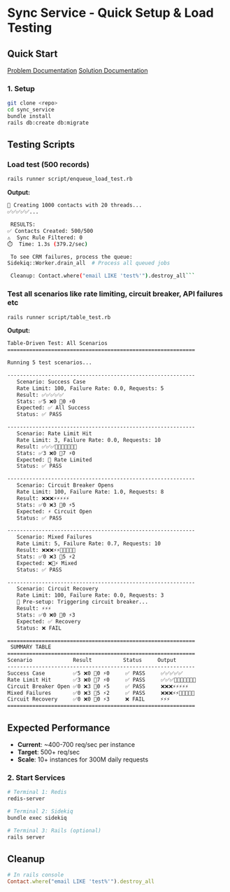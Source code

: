# Sync Service - Quick Setup & Load Testing

## Quick Start
[Problem Documentation](documentation/problem.md)
[Solution Documentation](documentation/problem.md)

### 1. Setup
```bash
git clone <repo>
cd sync_service
bundle install
rails db:create db:migrate
```

## Testing Scripts

### Load test (500 records)
```bash
rails runner script/enqueue_load_test.rb
```
**Output:**
```bash
🚀 Creating 1000 contacts with 20 threads...
✅✅✅✅✅...

 RESULTS:
✅ Contacts Created: 500/500
⚠️  Sync Rule Filtered: 0
⏱️  Time: 1.3s (379.2/sec)

 To see CRM failures, process the queue:
Sidekiq::Worker.drain_all  # Process all queued jobs

 Cleanup: Contact.where("email LIKE 'test%'").destroy_all```
```

### Test all scenarios like rate limiting, circuit breaker, API failures etc
```bash
rails runner script/table_test.rb
```
**Output:** 
```bash
Table-Driven Test: All Scenarios
============================================================

Running 5 test scenarios...

------------------------------------------------------------
   Scenario: Success Case
   Rate Limit: 100, Failure Rate: 0.0, Requests: 5
   Result: ✅✅✅✅✅
   Stats: ✅5 ❌0 🚫0 ⚡0
   Expected: ✅ All Success
   Status: ✅ PASS

------------------------------------------------------------
   Scenario: Rate Limit Hit
   Rate Limit: 3, Failure Rate: 0.0, Requests: 10
   Result: ✅✅✅🚫🚫🚫🚫🚫🚫🚫
   Stats: ✅3 ❌0 🚫7 ⚡0
   Expected: 🚫 Rate Limited
   Status: ✅ PASS

------------------------------------------------------------
   Scenario: Circuit Breaker Opens
   Rate Limit: 100, Failure Rate: 1.0, Requests: 8
   Result: ❌❌❌⚡⚡⚡⚡⚡
   Stats: ✅0 ❌3 🚫0 ⚡5
   Expected: ⚡ Circuit Open
   Status: ✅ PASS

------------------------------------------------------------
   Scenario: Mixed Failures
   Rate Limit: 5, Failure Rate: 0.7, Requests: 10
   Result: ❌❌❌⚡⚡🚫🚫🚫🚫🚫
   Stats: ✅0 ❌3 🚫5 ⚡2
   Expected: ❌🚫⚡ Mixed
   Status: ✅ PASS

------------------------------------------------------------
   Scenario: Circuit Recovery
   Rate Limit: 100, Failure Rate: 0.0, Requests: 3
   🔧 Pre-setup: Triggering circuit breaker...
   Result: ⚡⚡⚡
   Stats: ✅0 ❌0 🚫0 ⚡3
   Expected: ✅ Recovery
   Status: ❌ FAIL

============================================================
 SUMMARY TABLE
============================================================
Scenario             Result          Status     Output
------------------------------------------------------------
Success Case         ✅5 ❌0 🚫0 ⚡0     ✅ PASS     ✅✅✅✅✅
Rate Limit Hit       ✅3 ❌0 🚫7 ⚡0     ✅ PASS     ✅✅✅🚫🚫🚫🚫🚫🚫🚫
Circuit Breaker Open ✅0 ❌3 🚫0 ⚡5     ✅ PASS     ❌❌❌⚡⚡⚡⚡⚡
Mixed Failures       ✅0 ❌3 🚫5 ⚡2     ✅ PASS     ❌❌❌⚡⚡🚫🚫🚫🚫🚫
Circuit Recovery     ✅0 ❌0 🚫0 ⚡3     ❌ FAIL     ⚡⚡⚡
============================================================
```

## Expected Performance
- **Current**: ~400-700 req/sec per instance
- **Target**: 500+ req/sec
- **Scale**: 10+ instances for 300M daily requests

### 2. Start Services
```bash
# Terminal 1: Redis
redis-server

# Terminal 2: Sidekiq
bundle exec sidekiq

# Terminal 3: Rails (optional)
rails server
```

## Cleanup
```ruby
# In rails console
Contact.where("email LIKE 'test%'").destroy_all
```

